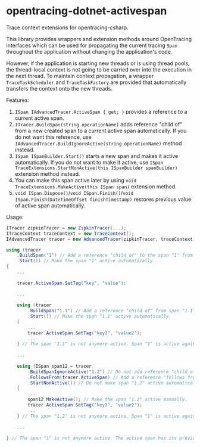 # opentracing-dotnet-activespan

Trace context extensions for opentracing-csharp.

This library provides wrappers and extension methods around OpenTracing interfaces which can be used for propagating the current tracing `Span` throughout the application without changing the application's code.

 However, if the application is starting new threads or is using thread pools, the thread-local context is not going to be carried over into the execution in the next thread. To maintain context propagation, a wrapper `TraceTaskScheduler` and `TraceTaskFactory` are provided that automatically transfers the context onto the new threads.

Features:
1. `ISpan IAdvancedTracer.ActiveSpan { get; }` provides a reference to a current active span.
2. `ITracer.BuildSpan(string operationName)` adds reference "child of" from a new created span to a current active span automatically.
If you do not want this reference, use `IAdvancedTracer.BuildIgnoreActive(string operationName)` method instead.
3. `ISpan ISpanBuilder.Start()` starts a new span and makes it active automatically.
If you do not want to make it active, use `ISpan TraceExtensions.StartNonActive(this ISpanBuilder spanBuilder)` extension method instead.
4. You can make this span active later by using `void TraceExtensions.MakeActive(this ISpan span)` extension method.
5. `void ISpan.Dispose()`/`void ISpan.Finish()`/`void ISpan.Finish(DateTimeOffset finishTimestamp)` restores previous value of active span automatically.

Usage:

```csharp
ITracer zipkinTracer = new ZipkinTracer(...);
ITraceContext traceContext = new TraceContext();
IAdvancedTracer tracer = new AdvancedTracer(zipkinTracer, traceContext);

using (tracer
    .BuildSpan("1") // Add a reference "child of" to the span "1" from the current active span.
    .Start()) // Make the span "1" active automatically.
{
    ...
    
    tracer.ActiveSpan.SetTag("key", "value");
    
    ...
    
    using (tracer
        .BuildSpan("1.1") // Add a reference "child of" from span "1.1" to the active span "1" automatically.
        .Start()) // Make the span "1.1" active automatically.
    {
        ...
        tracer.ActiveSpan.SetTag("key2", "value2");
        ...
    } // The span "1.1" is not anymore active. Span "1" is active again.
    
    ...
    
    using (ISpan span12 = tracer
        .BuildSpanIgnoreActive("1.2") // Do not add reference "child of" from span "1.2" to the active span "1" automatically.
        .FollowsFrom(tracer.ActiveSpan) // Add a reference "follows from" from span "1.2" to the active span "1" manually.
        .StartNonActive()) // Do not make span "1.2" active automatically. The span "1" remains active.
    {
        ...
        span12.MakeActive(); // Make the span "1.2" active manually.
        tracer.ActiveSpan.SetTag("key2", "value2");
        ...
    } // The span "1.2" is not anymore active. Span "1" is active again.
    
    ...
    
} // The span "1" is not anymore active. The active span has its previous value.

```
